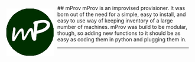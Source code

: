 <img align="left" src="assets/images/mProvLogo.png" style="padding: 10px;" />
## mProv
mProv is an improvised provisioner.  It was born out of the need for a simple, easy to install, and easy to use way of keeping inventory of
a large number of machines.  mProv was build to be modular, though, so adding new functions to it should be as easy as coding them in python
and plugging them in.  

<hr />